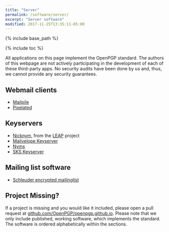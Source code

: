```yaml
---
title: "Server"
permalink: /software/server/
excerpt: "Server software"
modified: 2017-11-25T13:35:11-05:00
---
```


{% include base_path %}

{% include toc %}

All applications on this page implement the OpenPGP standard.
The authors of this webpage are not actively participating in the development of each of these third-party apps.
No security audits have been done by us and, thus, we cannot provide any security guarantees.

## Webmail clients

* [Mailpile](https://mailpile.is)
* [Pixelated](https://pixelated-project.org)

## Keyservers

* [Nicknym](https://leap.se/en/docs/design/nicknym), from
  the [LEAP](https://leap.se/) project
* [Mailvelope Keyserver](https://keys.mailvelope.com)
* [Nyms](http://nyms.io)
* [SKS Keyserver](https://sks-keyservers.net)

## Mailing list software

* [Schleuder encrypted mailinglist](https://schleuder2.nadir.org)

## Project Missing?
If a project is missing and you would like it included, please open a pull request at [github.com/OpenPGP/openpgp.github.io](https://github.com/OpenPGP/openpgp.github.io).
Please note that we only include published, working software, which implements the standard.
The software is ordered alphabetically within the sections.
